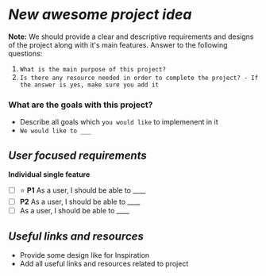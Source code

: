 # *New awesome project idea*

**Note:** We should provide a clear and descriptive requirements and designs of the project along with it's main features. Answer to the following questions:

1. `What is the main purpose of this project?`
2. `Is there any resource needed in order to complete the project? - If the answer is yes, make sure you add it`

### What are the goals with this project?

* Describe all goals which `you would like` to implemenent in it
* `We would like to ___`

## *User focused requirements*

**Individual single feature**
* [ ] :star: **P1** As a user, I should be able to ____
* [ ] **P2** As a user, I should be able to ____
* [ ] As a user, I should be able to ____

## *Useful links and resources*

* Provide some design like for Inspiration
* Add all useful links and resources related to project

